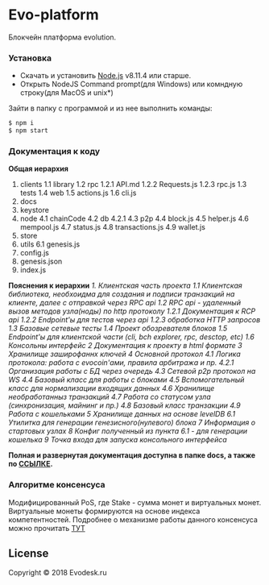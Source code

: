 # Evo-platform
Блокчейн платформа evolution.

### Установка

* Скачать и установить [Node.js](https://nodejs.org/) v8.11.4 или старше.
* Открыть NodeJS Command prompt(для Windows) или комндную строку(для MacOS и unix*)

Зайти в папку с программой и из нее выполнить команды:

```sh
$ npm i
$ npm start
```

### Документация к коду
**Общая иерархия**
1. clients
    1.1 library
    1.2 rpc
        1.2.1 API.md
        1.2.2 Requests.js
        1.2.3 rpc.js
    1.3 tests
    1.4 web
    1.5 actions.js
    1.6 cli.js
2. docs
3. keystore
4. node
    4.1 chainCode
    4.2 db
        4.2.1
    4.3 p2p
    4.4 block.js
    4.5 helper.js
    4.6 mempool.js
    4.7 status.js
    4.8 transactions.js
    4.9 wallet.js
5. store
6. utils
    6.1 genesis.js
7. config.js
8. genesis.json
9. index.js

**Пояснения к иерархии**
*1. Клиентская часть проекта*
*1.1 Клиентская библиотека, необхоидма для создания и подписи транзакций на клиенте, далее с отправкой через RPC api*
*1.2 RPC api - удаленный вызов методов узла(ноды) по http протоколу*
*1.2.1 Документация к RCP api*
*1.2.2 Endpoint'ы для тестов через api*
*1.2.3 обработка HTTP запросов*
*1.3 Базовые сетевые тесты*
*1.4 Проект обозревателя блоков*
*1.5 Endpoint'ы для клиентской части (cli, bch explorer, rpc, desctop, etc)*
*1.6 Консольны интерфейс*
*2 Документация к проекту в html формате*
*3 Хранилище заширофаннх ключей*
*4 Основной протокол*
    *4.1 Логика протокола: работа с evocoin'ами, правила арбитража и пр.*
    *4.2.1 Организация работы с БД через очередь*
    *4.3 Сетевой p2p протокол на WS*
    *4.4 Базовый класс для работы с блоками*
    *4.5 Вспомогательный класс для нормализации входящих данных*
    *4.6 Хранилище необработанныз транзакций*
    *4.7 Работа со статусом узла (синхронизация, майнинг и пр.)*
    *4.8 Базовый класс транзакции*
    *4.9 Работа с кошельками*
*5 Хранилище данных на основе levelDB*
*6.1 Утилитка для генерации генезисного(нулевого) блока*
*7 Информация о стартовых узлах*
*8 Конфиг полученный из пункта 6.1 - для генерации кошелька*
*9 Точка входа для запуска консольного интерфейса*

**Полная и развернутая документация доступна в папке docs, а также по [ССЫЛКЕ](https://evodesk-bc.github.io/Evo-platform/docs/).**

### Алгоритме консенсуса 
Модифицированный PoS, где Stake - сумма монет и виртуальных монет. Виртуальные монеты формируются на основе индекса компетентностей.
Подробнее о механизме работы данного консенсуса можно прочитать [ТУТ](https://medium.com/@jayzzer/proof-of-stake-%D0%B8%D0%B7%D0%BD%D1%83%D1%82%D1%80%D0%B8-319ea2c3a081)

License
----
Copyright © 2018 Evodesk.ru
